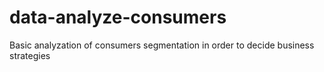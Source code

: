 # data-analyze-consumers
Basic analyzation of consumers segmentation in order to decide business strategies 
